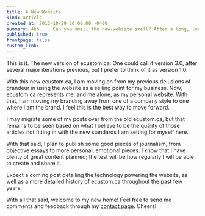 ```yaml
---
title: A New Website
kind: article
created_at: 2012-10-29 20:00:00 -0400
summary: Ahh.... Can you smell the new-website smell? After a long, long, long time, I've finally crafted the new version of ecustom.ca, now my personal website. This is the official announcement article.
published: true
frontpage: false
custom_link: 
---
```


This is it. The new version of ecustom.ca. One could call it version 3.0, after several major iterations previous, but I prefer to think of it as version 1.0.

With this new ecustom.ca, I am moving on from my previous delusions of grandeur in using the website as a selling point for my business. Now, ecustom.ca represents me, and me alone, as my personal website. With that, I am moving my branding away from one of a company style to one where I am the brand. I feel this is the best way to move forward.

I may migrate some of my posts over from the old ecustom.ca, but that remains to be seen based on what I believe to be the quality of those articles not fitting in with the new standards I am setting for myself here.

With that said, I plan to publish some good pieces of journalism, from objective essays to more personal, emotional pieces. I know that I have plenty of great content planned; the test will be how regularly I will be able to create and share it.

Expect a coming post detailing the technology powering the website, as well as a more detailed history of ecustom.ca throughout the past few years.

With all that said, welcome to my new home! Feel free to send me comments and feedback through my [contact page](/contact/ "Contact Me"). Cheers!